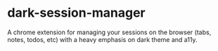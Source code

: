 # dark-session-manager
A chrome extension for managing your sessions on the browser (tabs, notes, todos, etc) with a heavy emphasis on dark theme and a11y.

